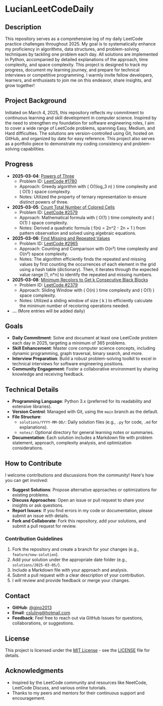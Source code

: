 # LucianLeetCodeDaily

## Description
This repository serves as a comprehensive log of my daily LeetCode practice challenges throughout 2025. My goal is to systematically enhance my proficiency in algorithms, data structures, and problem-solving techniques by tackling one problem each day. All solutions are implemented in Python, accompanied by detailed explanations of the approach, time complexity, and space complexity. This project is designed to track my progress, document my learning journey, and prepare for technical interviews or competitive programming. I warmly invite fellow developers, learners, and enthusiasts to join me on this endeavor, share insights, and grow together!

## Project Background
Initiated on March 4, 2025, this repository reflects my commitment to continuous learning and skill development in computer science. Inspired by the need to strengthen my foundation for software engineering roles, I aim to cover a wide range of LeetCode problems, spanning Easy, Medium, and Hard difficulties. The solutions are version-controlled using Git, hosted on GitHub, and organized by date for easy reference. This project also serves as a portfolio piece to demonstrate my coding consistency and problem-solving capabilities.

## Progress
- **2025-03-04**: [Powers of Three](solutions/2025-03-04/1780.py)  
  - Problem ID: [LeetCode #1780](https://leetcode.com/problems/check-if-number-is-a-sum-of-powers-of-three/)  
  - Approach: Greedy algorithm with \( O(\log_3 n) \) time complexity and \( O(1) \) space complexity.  
  - Notes: Utilized the property of ternary representation to ensure distinct powers of three.  
- **2025-03-05**: [Count Total Number of Colored Cells](solutions/2025-03-05/2579.py)  
  - Problem ID: [LeetCode #2579](https://leetcode.com/problems/count-total-number-of-colored-cells/)   
  - Approach: Mathematical formula with \( O(1) \) time complexity and \( O(1) \) space complexity.  
  - Notes: Derived a quadratic formula \( f(n) = 2n^2 - 2n + 1 \) from pattern observation and solved using algebraic equations.
- **2025-03-06**: [Find Missing and Repeated Values](solutions/2025-03-06/2965.py)  
  - Problem ID: [LeetCode #2965](https://leetcode.com/problems/find-missing-and-repeated-values/)  
  - Approach: Counting and Comparison with O(n²) time complexity and O(n²) space complexity.
  - Notes: The algorithm efficiently finds the repeated and missing values by first counting the    occurrences of each element in the grid using a hash table (dictionary). Then, it iterates through the expected value range [1, n*n] to identify the repeated and missing numbers.
- **2025-03-08**: [Minimum Recolors to Get k Consecutive Black Blocks](solutions/2025-03-08/2379.py)
  - Problem ID: [LeetCode #2379](https://leetcode.com/problems/minimum-recolors-to-get-k-consecutive-black-blocks/)
  - Approach: Sliding Window with ( O(n) ) time complexity and ( O(1) ) space complexity.
  - Notes: Utilized a sliding window of size ( k ) to efficiently calculate the minimum number of recoloring operations needed.
- **...** (More entries will be added daily)

## Goals
- **Daily Commitment**: Solve and document at least one LeetCode problem each day in 2025, targeting a minimum of 365 problems.
- **Skill Enhancement**: Master core computer science concepts, including dynamic programming, graph traversal, binary search, and more.
- **Interview Preparation**: Build a robust problem-solving toolkit to excel in technical interviews for software engineering positions.
- **Community Engagement**: Foster a collaborative environment by sharing knowledge and receiving feedback.

## Technical Details
- **Programming Language**: Python 3.x (preferred for its readability and extensive libraries).
- **Version Control**: Managed with Git, using the `main` branch as the default.
- **File Structure**:
  - `solutions/YYYY-MM-DD/`: Daily solution files (e.g., `.py` for code, `.md` for explanations).
  - `notes/`: Optional directory for general learning notes or summaries.
- **Documentation**: Each solution includes a Markdown file with problem statement, approach, complexity analysis, and optimization considerations.

## How to Contribute
I welcome contributions and discussions from the community! Here's how you can get involved:
- **Suggest Solutions**: Propose alternative approaches or optimizations for existing problems.
- **Discuss Approaches**: Open an issue or pull request to share your insights or ask questions.
- **Report Issues**: If you find errors in my code or documentation, please submit an issue with details.
- **Fork and Collaborate**: Fork this repository, add your solutions, and submit a pull request for review.

### Contribution Guidelines
1. Fork the repository and create a branch for your changes (e.g., `feature/new-solution`).
2. Add your solution under the appropriate date folder (e.g., `solutions/2025-03-05/`).
3. Include a Markdown file with your approach and analysis.
4. Submit a pull request with a clear description of your contribution.
5. I will review and provide feedback or merge your changes.

## Contact
- **GitHub**: [@gino2013](https://github.com/gino2013) 
- **Email**: [csluling@hotmail.com](mailto:csluling@hotmail.com) 
- **Feedback**: Feel free to reach out via GitHub Issues for questions, collaborations, or suggestions.

## License
This project is licensed under the [MIT License](LICENSE) - see the [LICENSE](LICENSE) file for details.

## Acknowledgments
- Inspired by the LeetCode community and resources like NeetCode, LeetCode Discuss, and various online tutorials.
- Thanks to my peers and mentors for their continuous support and encouragement.